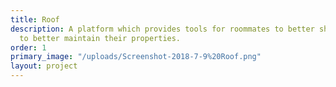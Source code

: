 ```yaml
---
title: Roof
description: A platform which provides tools for roommates to better share their homes and for landlords
  to better maintain their properties.
order: 1
primary_image: "/uploads/Screenshot-2018-7-9%20Roof.png"
layout: project
---
```



